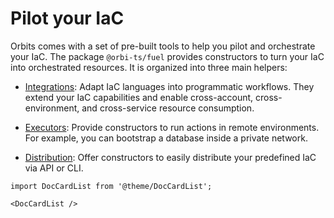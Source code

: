 # Pilot your IaC

Orbits comes with a set of pre-built tools to help you pilot and orchestrate your IaC.
The package `@orbi-ts/fuel` provides constructors to turn your IaC into orchestrated resources. It is organized into three main helpers:

- [Integrations](./integrations/): Adapt IaC languages into programmatic workflows. They extend your IaC capabilities and enable cross-account, cross-environment, and cross-service resource consumption.

- [Executors](./remote-execution/): Provide constructors to run actions in remote environments. For example, you can bootstrap a database inside a private network.

- [Distribution](./distribution/): Offer constructors to easily distribute your predefined IaC via API or CLI.


```mdx-code-block
import DocCardList from '@theme/DocCardList';

<DocCardList />
```